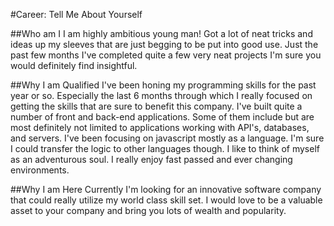 #Career: Tell Me About Yourself

##Who am I
I am highly ambitious young man! Got a lot of neat tricks and ideas up my sleeves that are just begging to be put into good use. Just the past few months I've completed quite a few very neat projects I'm sure you would definitely find insightful.

##Why I am Qualified
I've been honing my programming skills for the past year or so. Especially the last 6 months through which I really focused on getting the skills that are sure to benefit this company. I've built quite a number of front and back-end applications. Some of them include but are most definitely not limited to applications working with API's, databases, and servers. I've been focusing on javascript mostly as a language. I'm sure I could transfer the logic to other languages though. I like to think of myself as an adventurous soul. I really enjoy fast passed and ever changing environments.

##Why I am Here
Currently I'm looking for an innovative software company that could really utilize my world class skill set. I would love to be a valuable asset to your company and bring you lots of wealth and popularity.
